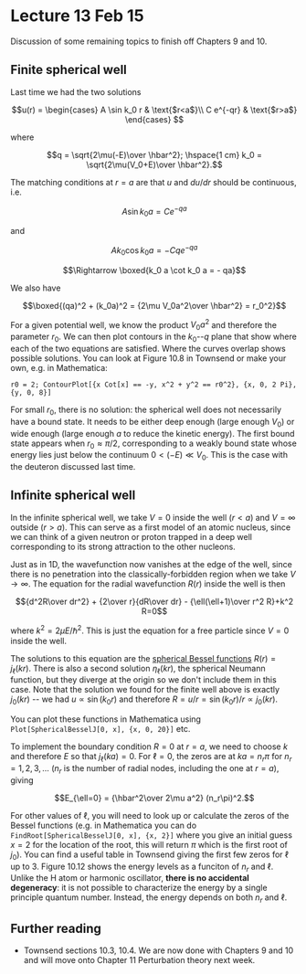 # Lecture 13 Feb 15

Discussion of some remaining topics to finish off Chapters 9 and 10. 

## Finite spherical well

Last time we had the two solutions

$$u(r) = \begin{cases}  A \sin k_0 r & \text{$r<a$}\\
C e^{-qr} & \text{$r>a$}
\end{cases}
$$

where 

$$q = \sqrt{2\mu(-E)\over \hbar^2}; \hspace{1 cm} k_0 = \sqrt{2\mu(V_0+E)\over \hbar^2}.$$

The matching conditions at $r=a$ are that $u$ and $du/dr$ should be continuous, i.e.

$$A \sin k_0 a = C e^{-qa}$$

and 

$$A k_0 \cos k_0 a = - C q e^{-qa}$$

$$\Rightarrow \boxed{k_0 a \cot k_0 a = - qa}$$

We also have

$$\boxed{(qa)^2 + (k_0a)^2 = {2\mu V_0a^2\over \hbar^2} = r_0^2}$$

For a given potential well, we know the product $V_0a^2$ and therefore the parameter $r_0$. We can then plot contours in the $k_0$--$q$ plane that show where each of the two equations are satisfied. Where the curves overlap shows possible solutions. You can look at Figure 10.8 in Townsend or make your own, e.g. in Mathematica:

```
r0 = 2; ContourPlot[{x Cot[x] == -y, x^2 + y^2 == r0^2}, {x, 0, 2 Pi}, {y, 0, 8}]
```

For small $r_0$, there is no solution: the spherical well does not necessarily have a bound state. It needs to be either deep enough (large enough $V_0$) or wide enough (large enough $a$ to reduce the kinetic energy). The first bound state appears when $r_0\approx \pi/2$, corresponding to a weakly bound state whose energy lies just below the continuum $0<(-E)\ll V_0$. This is the case with the deuteron discussed last time.
 
## Infinite spherical well

In the infinite spherical well, we take $V=0$ inside the well ($r<a$) and $V=\infty$ outside ($r>a$). This can serve as a first model of an atomic nucleus, since we can think of a given neutron or proton trapped in a deep well corresponding to its strong attraction to the other nucleons.

Just as in 1D, the wavefunction now vanishes at the edge of the well, since there is no penetration into the classically-forbidden region when we take $V\rightarrow \infty$. The equation for the radial wavefunction $R(r)$ inside the well is then

$${d^2R\over dr^2} + {2\over r}{dR\over dr} - {\ell(\ell+1)\over r^2 R}+k^2 R=0$$

where $k^2 = 2\mu E/\hbar^2$. This is just the equation for a free particle since $V=0$ inside the well. 

The solutions to this equation are the [spherical Bessel functions](https://en.wikipedia.org/wiki/Bessel_function#Spherical_Bessel_functions) $R(r) = j_\ell(k r)$. There is also a second solution $\eta_\ell(kr)$, the spherical Neumann function, but they diverge at the origin so we don't include them in this case. Note that the solution we found for the finite well above is exactly $j_0(kr)$ -- we had $u\propto \sin(k_0 r)$ and therefore $R = u/r = \sin(k_0 r)/r \propto j_0(k r)$.

You can plot these functions in Mathematica using `Plot[SphericalBesselJ[0, x], {x, 0, 20}]` etc.

To implement the boundary condition $R=0$ at $r=a$, we need to choose $k$ and therefore $E$ so that $j_\ell(ka)=0$. For $\ell=0$, the zeros are at $ka=n_r\pi$ for $n_r=1,2,3,\dots$ ($n_r$ is the number of radial nodes, including the one at $r=a$), giving
 
$$E_{\ell=0} = {\hbar^2\over 2\mu a^2} (n_r\pi)^2.$$

For other values of $\ell$, you will need to look up or calculate the zeros of the Bessel functions (e.g. in Mathematica you can do `FindRoot[SphericalBesselJ[0, x], {x, 2}]` where you give an initial guess $x=2$ for the location of the root, this will return $\pi$ which is the first root of $j_0$). You can find a useful table in Townsend giving the first few zeros for $\ell$ up to 3. Figure 10.12 shows the energy levels as a funciton of $n_r$ and $\ell$. Unlike the H atom or harmonic oscillator, **there is no accidental degeneracy**: it is not possible to characterize the energy by a single principle quantum number. Instead, the energy depends on both $n_r$ and $\ell$.


 






## Further reading

- Townsend sections 10.3, 10.4. We are now done with Chapters 9 and 10 and will move onto Chapter 11 Perturbation theory next week.

